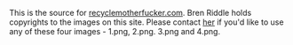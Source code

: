 This is the source for [recyclemotherfucker.com](http://www.recyclemotherfucker.com). Bren Riddle holds copyrights to the images on this site. Please contact [her](http://www.benriddle.com) if you'd like to use any of these four images - 1.png, 2.png. 3.png and 4.png.